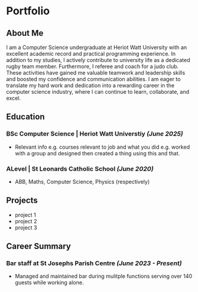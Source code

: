 # Portfolio

## About Me
I am a Computer Science undergraduate at Heriot Watt University with an excellent academic record and practical programming experience. In addition to my studies, I actively contribute to university life as a dedicated rugby team member. Furthermore, I referee and coach for a judo club. These activities have gained me valuable teamwork and leadership skills and boosted my confidence and communication abilities. I am eager to translate my hard work and dedication into a rewarding career in the computer science industry, where I can continue to learn, collaborate, and excel.

## Education 
### BSc Computer Science | Heriot Watt Universtiy *(June 2025)*
- Relevant info e.g. courses relevant to job and what you did e.g. worked with a group and designed then created a thing using this and that.

### ALevel | St Leonards Catholic School *(June 2020)*
- ABB, Maths, Computer Science, Physics (respectively)

## Projects 
- project 1
- project 2
- project 3

## Career Summary
### Bar staff at St Josephs Parish Centre *(June 2023 - Present)*
- Managed and maintained bar during mulitple functions serving over 140 guests while working alone. 
